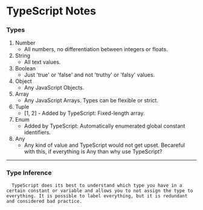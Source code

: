 # TypeScript Notes

### Types

1. Number
   - All numbers, no differentiation between integers or floats.
2. String
   - All text values.
3. Boolean
   - Just 'true' or 'false' and not 'truthy' or 'falsy' values.
4. Object
   - Any JavaScript Objects.
5. Array
   - Any JavaScript Arrays. Types can be flexible or strict.
6. Tuple
   - [1, 2] - Added by TypeScript: Fixed-length array.
7. Enum
   - Added by TypeScript: Automatically enumerated global constant identifiers.
8. Any
   - Any kind of value and TypeScript would not get upset. Becareful with this, if everything is Any than why use TypeScript?

<hr>

### Type Inference

      TypeScript does its best to understand which type you have in a certain constant or variable and allows you to not assign the type to everything. It is possible to label everything, but it is redundant and considered bad practice.
